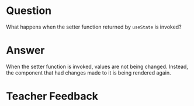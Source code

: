 # Question

What happens when the setter function returned by `useState` is invoked?

# Answer

When the setter function is invoked, values are not being changed. Instead, the component that had changes made to it is being rendered again.

# Teacher Feedback
